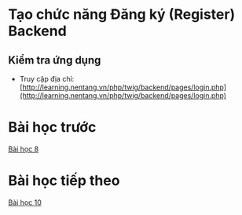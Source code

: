 # Tạo chức năng Đăng ký (Register) Backend




## Kiểm tra ứng dụng
- Truy cập địa chỉ: [http://learning.nentang.vn/php/twig/backend/pages/login.php](http://learning.nentang.vn/php/twig/backend/pages/login.php)

# Bài học trước
[Bài học 8](./readme-lession8.md)

# Bài học tiếp theo
[Bài học 10](./readme-lession10.md) 
